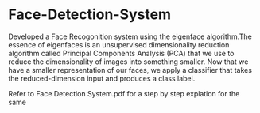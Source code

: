 # Face-Detection-System

Developed a Face Recogonition system using the eigenface algorithm.The essence of eigenfaces is an unsupervised dimensionality reduction algorithm called Principal Components Analysis (PCA) that we use to reduce the dimensionality of images into something smaller. Now that we have a smaller representation of our faces, we apply a classifier that takes the reduced-dimension input and produces a class label.

Refer to Face Detection System.pdf for a step by step explation for the same
